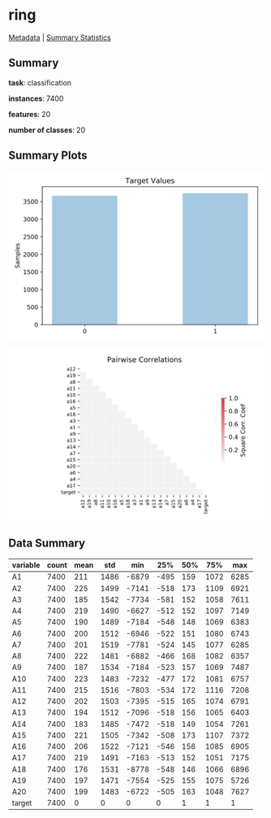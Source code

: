 # ring

[Metadata](metadata.yaml) | [Summary Statistics](summary_stats.csv)

## Summary

**task**: classification

**instances**: 7400

**features**: 20

**number of classes**: 20

## Summary Plots

![Labels](label.svg)

![Corr](corr.svg)

## Data Summary

|	variable	|	count	|	mean	|	std	|	min	|	25%	|	50%	|	75%	|	max|
| --- | --- | --- | --- | --- | --- | --- | --- | --- |
|	A1	|	7400	|	211	|	1486	|	-6879	|	-495	|	159	|	1072	|	6285
|	A2	|	7400	|	225	|	1499	|	-7141	|	-518	|	173	|	1109	|	6921
|	A3	|	7400	|	185	|	1542	|	-7734	|	-581	|	152	|	1058	|	7611
|	A4	|	7400	|	219	|	1490	|	-6627	|	-512	|	152	|	1097	|	7149
|	A5	|	7400	|	190	|	1489	|	-7184	|	-548	|	148	|	1069	|	6383
|	A6	|	7400	|	200	|	1512	|	-6946	|	-522	|	151	|	1080	|	6743
|	A7	|	7400	|	201	|	1519	|	-7781	|	-524	|	145	|	1077	|	6285
|	A8	|	7400	|	222	|	1481	|	-6882	|	-466	|	168	|	1082	|	6357
|	A9	|	7400	|	187	|	1534	|	-7184	|	-523	|	157	|	1069	|	7487
|	A10	|	7400	|	223	|	1483	|	-7232	|	-477	|	172	|	1081	|	6757
|	A11	|	7400	|	215	|	1516	|	-7803	|	-534	|	172	|	1116	|	7208
|	A12	|	7400	|	202	|	1503	|	-7395	|	-515	|	165	|	1074	|	6791
|	A13	|	7400	|	194	|	1512	|	-7096	|	-518	|	156	|	1065	|	6403
|	A14	|	7400	|	183	|	1485	|	-7472	|	-518	|	149	|	1054	|	7261
|	A15	|	7400	|	221	|	1505	|	-7342	|	-508	|	173	|	1107	|	7372
|	A16	|	7400	|	206	|	1522	|	-7121	|	-546	|	156	|	1085	|	6905
|	A17	|	7400	|	219	|	1491	|	-7163	|	-513	|	152	|	1051	|	7175
|	A18	|	7400	|	176	|	1531	|	-8778	|	-548	|	146	|	1066	|	6896
|	A19	|	7400	|	197	|	1471	|	-7554	|	-525	|	155	|	1075	|	5726
|	A20	|	7400	|	199	|	1483	|	-6722	|	-505	|	163	|	1048	|	7627
|	target	|	7400	|	0	|	0	|	0	|	0	|	1	|	1	|	1
